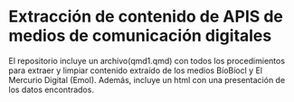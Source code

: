 # Extracción de contenido de APIS de medios de comunicación digitales

El repositorio incluye un archivo(qmd1.qmd) con todos los procedimientos para extraer y limpiar contenido extraído de los medios BíoBíocl y El Mercurio Digital (Emol). Además, incluye un html con una presentación de los datos encontrados. 
